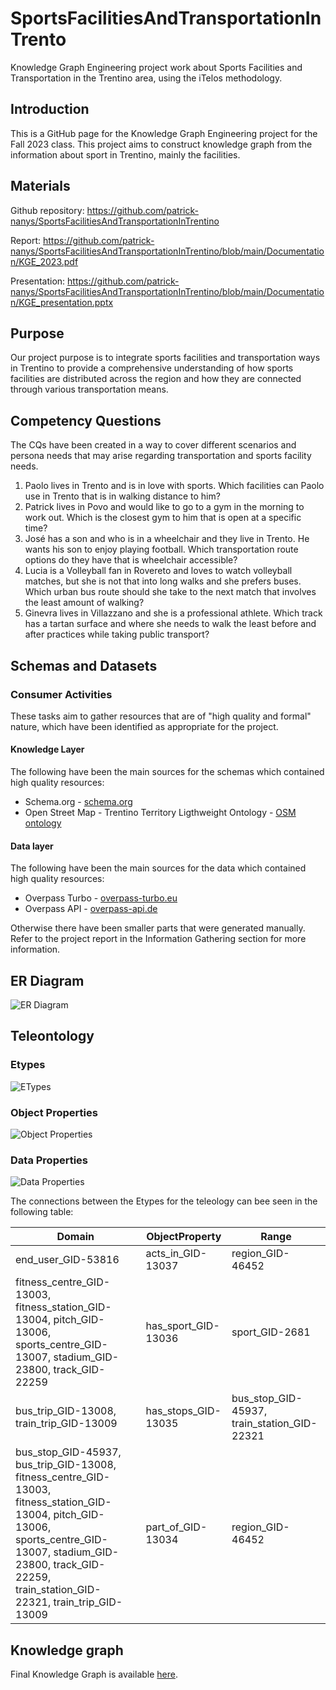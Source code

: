 # SportsFacilitiesAndTransportationInTrento
Knowledge Graph Engineering project work about Sports Facilities and Transportation in the Trentino area, using the iTelos methodology.

## Introduction

This is a GitHub page for the Knowledge Graph Engineering project for the Fall 2023 class. This project aims to construct knowledge graph from the information about sport in Trentino, mainly the facilities.

## Materials

Github repository: https://github.com/patrick-nanys/SportsFacilitiesAndTransportationInTrentino

Report: https://github.com/patrick-nanys/SportsFacilitiesAndTransportationInTrentino/blob/main/Documentation/KGE_2023.pdf

Presentation: https://github.com/patrick-nanys/SportsFacilitiesAndTransportationInTrentino/blob/main/Documentation/KGE_presentation.pptx


## Purpose

Our project purpose is to integrate sports facilities and transportation ways in Trentino to provide a comprehensive understanding of how sports facilities are distributed across the region and how they are connected through various transportation means. 

## Competency Questions

The CQs have been created in a way to cover different scenarios and persona needs that may arise regarding transportation and sports facility needs.

1. Paolo lives in Trento and is in love with sports. Which facilities can Paolo use in Trento that is in walking distance to him?
2. Patrick lives in Povo and would like to go to a gym in the morning to work out. Which is the closest gym to him that is open at a specific time?
3. José has a son and who is in a wheelchair and they live in Trento. He wants his son to enjoy playing football. Which transportation route options do they have that is wheelchair accessible?
4. Lucia is a Volleyball fan in Rovereto and loves to watch volleyball matches, but she is not that into long walks and she prefers buses. Which urban bus route should she take to the next match that involves the least amount of walking?
5. Ginevra lives in Villazzano and she is a professional athlete. Which track has a tartan surface and where she needs to walk the least before and after practices while taking public transport?

## Schemas and Datasets

### Consumer Activities

These tasks aim to gather resources that are of "high quality and formal" nature, which have been identified as appropriate for the project.

#### Knowledge Layer

The following have been the main sources for the schemas which contained high quality resources:
- Schema.org - [schema.org](schema.org)
- Open Street Map - Trentino Territory Ligthweight Ontology - [OSM ontology](https://datascientiafoundation.github.io/LiveKnowledge/datasets/osm-lightweight-ontology/)

#### Data layer

The following have been the main sources for the data which contained high quality resources:
- Overpass Turbo - [overpass-turbo.eu](https://overpass-turbo.eu)
- Overpass API - [overpass-api.de](https://overpass-api.de)

Otherwise there have been smaller parts that were generated manually. Refer to the project report in the Information Gathering section for more information.

## ER Diagram

![ER Diagram](webpage/ER.png)

## Teleontology

### Etypes

![ETypes](webpage/teleontology.png)

### Object Properties

![Object Properties](webpage/teleology_object_properties.png)

### Data Properties

![Data Properties](webpage/teleology_data_properties.png)

The connections between the Etypes for the teleology can bee seen in the following table:

|       Domain                                                                                                                                                                                                                              |         ObjectProperty  |         Range                                   |
|-------------------------------------------------------------------------------------------------------------------------------------------------------------------------------------------------------------------------------------------|-------------------------|-------------------------------------------------|
| end\_user\_GID-53816                                                                                                                                                                                                                      | acts\_in\_GID-13037     | region\_GID-46452                               |
| fitness\_centre\_GID-13003, fitness\_station\_GID-13004, pitch\_GID-13006, sports\_centre\_GID-13007, stadium\_GID-23800, track\_GID-22259                                                                                                | has\_sport\_GID-13036   | sport\_GID-2681                                 |
| bus\_trip\_GID-13008, train\_trip\_GID-13009                                                                                                                                                                                              | has\_stops\_GID-13035   | bus\_stop\_GID-45937, train\_station\_GID-22321 |
| bus\_stop\_GID-45937, bus\_trip\_GID-13008, fitness\_centre\_GID-13003, fitness\_station\_GID-13004, pitch\_GID-13006, sports\_centre\_GID-13007, stadium\_GID-23800, track\_GID-22259, train\_station\_GID-22321, train\_trip\_GID-13009 | part\_of\_GID-13034     | region\_GID-46452                               |


## Knowledge graph

Final Knowledge Graph is available [here](https://github.com/patrick-nanys/SportsFacilitiesAndTransportationInTrentino/tree/main/Documentation/final_KG.ttl).


